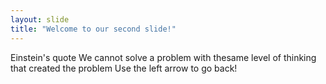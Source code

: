 ```yaml
---
layout: slide
title: "Welcome to our second slide!"
---
```

Einstein's quote
We cannot solve a problem with thesame level of thinking that created the problem
Use the left arrow to go back!
